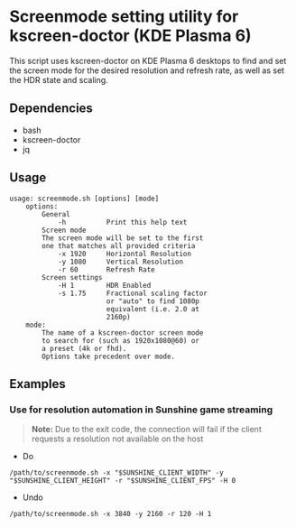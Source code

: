 # Screenmode setting utility for kscreen-doctor (KDE Plasma 6)

This script uses kscreen-doctor on KDE Plasma 6 desktops to find and set the screen mode for the desired resolution and refresh rate, as well as set the HDR state and scaling.

## Dependencies
- bash
- kscreen-doctor
- jq

## Usage
```
usage: screenmode.sh [options] [mode]
    options:
        General
            -h          Print this help text
        Screen mode
        The screen mode will be set to the first
        one that matches all provided criteria
            -x 1920     Horizontal Resolution
            -y 1080     Vertical Resolution
            -r 60       Refresh Rate
        Screen settings
            -H 1        HDR Enabled
            -s 1.75     Fractional scaling factor
                        or "auto" to find 1080p
                        equivalent (i.e. 2.0 at
                        2160p)
    mode:
        The name of a kscreen-doctor screen mode
        to search for (such as 1920x1080@60) or
        a preset (4k or fhd).
        Options take precedent over mode.
```

## Examples
### Use for resolution automation in Sunshine game streaming
> **Note:** Due to the exit code, the connection will fail if the client requests a resolution not available on the host

- Do
```
/path/to/screenmode.sh -x "$SUNSHINE_CLIENT_WIDTH" -y "$SUNSHINE_CLIENT_HEIGHT" -r "$SUNSHINE_CLIENT_FPS" -H 0
```

- Undo
```
/path/to/screenmode.sh -x 3840 -y 2160 -r 120 -H 1
```
